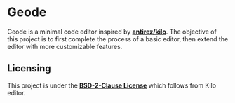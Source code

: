 # Geode
Geode is a minimal code editor inspired by [**antirez/kilo**](https://github.com/antirez/kilo). The objective of this project is to first complete the process of a basic editor, then extend the editor with more customizable features.

## Licensing
This project is under the [**BSD-2-Clause License**](LICENSE.md) which follows from Kilo editor.
